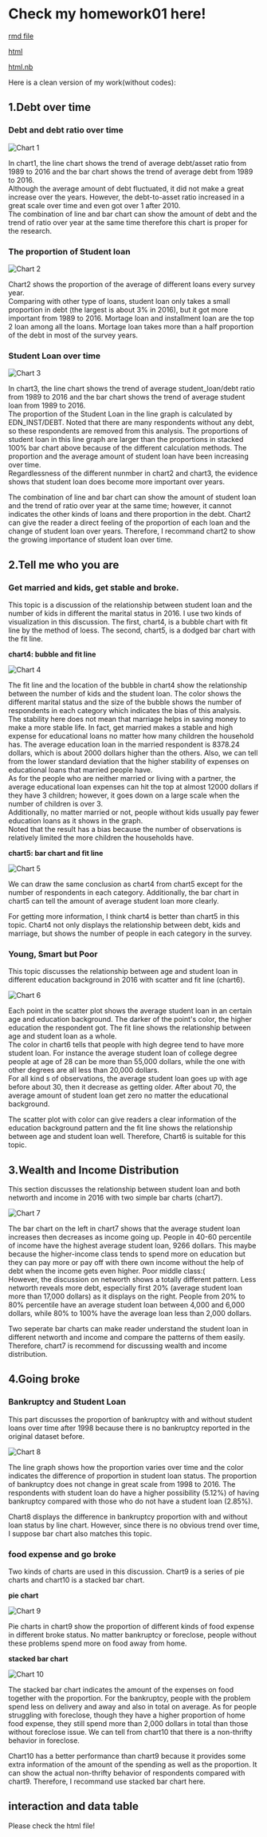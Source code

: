 # Check my homework01 here!

[rmd file](https://github.com/QMSS-G5063-2020/Zijin_Zhou/blob/master/hw01/hw01.Rmd)

[html](https://github.com/QMSS-G5063-2020/Zijin_Zhou/blob/master/hw01/hw01.html)

[html.nb](https://github.com/QMSS-G5063-2020/Zijin_Zhou/blob/master/hw01/hw01.nb.html)

Here is a clean version of my work(without codes):
## 1.Debt over time
### Debt and debt ratio over time
![Chart 1](https://github.com/QMSS-G5063-2020/Zijin_Zhou/blob/master/hw01/charts/chart1.png)

In chart1, the line chart shows the trend of average debt/asset ratio from 1989 to 2016 and the bar chart shows the trend of average debt from 1989 to 2016.   
Although the average amount of debt fluctuated, it did not make a great increase over the years. However, the debt-to-asset ratio increased in a great scale over time and even got over 1 after 2010.    
The combination of line and bar chart can show the amount of debt and the trend of ratio over year at the same time therefore this chart is proper for the research.

### The proportion of Student loan
![Chart 2](https://github.com/QMSS-G5063-2020/Zijin_Zhou/blob/master/hw01/charts/chart2.png)

Chart2 shows the proportion of the average of different loans every survey year.    
Comparing with other type of loans, student loan only takes a small proportion in debt (the largest is about 3% in 2016), but it got more important from 1989 to 2016. Mortage loan and installment loan are the top 2 loan among all the loans. Mortage loan takes more than a half proportion of the debt in most of the survey years.

### Student Loan over time
![Chart 3](https://github.com/QMSS-G5063-2020/Zijin_Zhou/blob/master/hw01/charts/chart3.png)

In chart3, the line chart shows the trend of average student_loan/debt ratio from 1989 to 2016 and the bar chart shows the trend of average student loan from 1989 to 2016.    
The proportion of the Student Loan in the line graph is calculated by EDN_INST/DEBT. Noted that there are many respondents without any debt, so these respondents are removed from this analysis. The proportions of student loan in this line graph are larger than the proportions in stacked 100% bar chart above because of the different calculation methods. The proportion and the average amount of student loan have been increasing over time.     
Regardlessness of the different nunmber in chart2 and chart3, the evidence shows that student loan does become more important over years.

The combination of line and bar chart can show the amount of student loan and the trend of ratio over year at the same time; however, it cannot indicates the other kinds of loans and there proportion in the debt. Chart2 can give the reader a direct feeling of the proportion of each loan and the change of student loan over years. Therefore, I recommand chart2 to show the growing importance of student loan over time.

## 2.Tell me who you are
### Get married and kids, get stable and broke.

This topic is a discussion of the relationship between student loan and the number of kids in different the marital status in 2016. I use two kinds of visualization in this discussion. The first, chart4, is a bubble chart with fit line by the method of loess. The second, chart5, is a dodged bar chart with the fit line.

**chart4: bubble and fit line**

![Chart 4](https://github.com/QMSS-G5063-2020/Zijin_Zhou/blob/master/hw01/charts/chart4.png)

The fit line and the location of the bubble in chart4 show the relationship between the number of kids and the student loan. The color shows the different marital status and the size of the bubble shows the number of respondents in each category which indicates the bias of this analysis.   
The stability here does not mean that marriage helps in saving money to make a more stable life. In fact, get married makes a stable and high expense for educational loans no matter how many children the household has. The average education loan in the married respondent is 8378.24 dollars, which is about 2000 dollars higher than the others. Also, we can tell from the lower standard deviation that the higher stability of expenses on educational loans that married people have.     
As for the people who are neither married or living with a partner, the average educational loan expenses can hit the top at almost 12000 dollars if they have 3 children; however, it goes down on a large scale when the number of children is over 3.       
Additionally, no matter married or not, people without kids usually pay fewer education loans as it shows in the graph.     
Noted that the result has a bias because the number of observations is relatively limited the more children the households have. 

**chart5: bar chart and fit line**   

![Chart 5](https://github.com/QMSS-G5063-2020/Zijin_Zhou/blob/master/hw01/charts/chart5.png)

We can draw the same conclusion as chart4 from chart5 except for the number of respondents in each category. Additionally, the bar chart in chart5 can tell the amount of average student loan more clearly.    

For getting more information, I think chart4 is better than chart5 in this topic. Chart4 not only displays the relationship between debt, kids and marriage, but shows the number of people in each category in the survey.

### Young, Smart but Poor

This topic discusses the relationship between age and student loan in different education background in 2016 with scatter and fit line (chart6).

![Chart 6](https://github.com/QMSS-G5063-2020/Zijin_Zhou/blob/master/hw01/charts/chart6.png)

Each point in the scatter plot shows the average student loan in an certain age and education background. The darker of the point's color, the higher education the respondent got. The fit line shows the relationship between age and student loan as a whole.   
The color in chart6 tells that people with high degree tend to have more student loan. For instance the average student loan of college degree people at age of 28 can be more than 55,000 dollars, while the one with other degrees are all less than 20,000 dollars.    
For all kind s of observations, the average student loan goes up with age before about 30, then it decrease as getting older. After about 70, the average amount of student loan get zero no matter the educational background.    

The scatter plot with color can give readers a clear information of the education background pattern and the fit line shows the relationship between age and student loan well. Therefore, Chart6 is suitable for this topic.

## 3.Wealth and Income Distribution

This section discusses the relationship between student loan and both networth and income in 2016 with two simple bar charts (chart7).

![Chart 7](https://github.com/QMSS-G5063-2020/Zijin_Zhou/blob/master/hw01/charts/chart7.png)

The bar chart on the left in chart7 shows that the average student loan increases then decreases as income going up. People in 40-60 percentile of income have the highest average student loan, 9266 dollars. This maybe because the higher-income class tends to spend more on education but they can pay more or pay off with there own income without the help of debt when the income gets even higher. Poor middle class:(    
However, the discussion on networth shows a totally different pattern. Less networth reveals more debt, especially first 20% (average student loan more than 17,000 dollars) as it displays on the right. People from 20% to 80% percentile have an average student loan between 4,000 and 6,000 dollars, while 80% to 100% have the average loan less than 2,000 dollars.

Two seperate bar charts can make reader understand the student loan in different networth and income and compare the patterns of them easily. Therefore, chart7 is recommend for discussing wealth and income distribution.

## 4.Going broke
### Bankruptcy and Student Loan

This part discusses the proportion of bankruptcy with and without student loans over time after 1998 because there is no bankruptcy reported in the original dataset before. 

![Chart 8](https://github.com/QMSS-G5063-2020/Zijin_Zhou/blob/master/hw01/charts/chart8.png)

The line graph shows how the proportion varies over time and the color indicates the difference of proportion in student loan status. The proportion of bankruptcy does not change in great scale from 1998 to 2016. The respondents with student loan do have a higher possibility (5.12%) of having bankruptcy compared with those who do not have a student loan (2.85%). 

Chart8 displays the difference in bankruptcy proportion with and without loan status by line chart. However, since there is no obvious trend over time, I suppose bar chart also matches this topic.


### food expense and go broke

Two kinds of charts are used in this discussion. Chart9 is a series of pie charts and chart10 is a stacked bar chart.

**pie chart**

![Chart 9](https://github.com/QMSS-G5063-2020/Zijin_Zhou/blob/master/hw01/charts/chart9.png)

Pie charts in chart9 show the proportion of different kinds of food expense in different broke status. No matter bankruptcy or foreclose, people without these problems spend more on food away from home.

**stacked bar chart**

![Chart 10](https://github.com/QMSS-G5063-2020/Zijin_Zhou/blob/master/hw01/charts/chart10.png)

The stacked bar chart indicates the amount of the expenses on food together with the proportion. For the bankruptcy, people with the problem spend less on delivery and away and also in total on average. As for people struggling with foreclose, though they have a higher proportion of home food expense, they still spend more than 2,000 dollars in total than those without foreclose issue. We can tell from chart10 that there is a non-thrifty behavior in foreclose.

Chart10 has a better performance than chart9 because it provides some extra information of the amount of the spending as well as the proportion. It can show the actual non-thrifty behavior of respondents compared with chart9. Therefore, I recommand use stacked bar chart here.

## interaction and data table

Please check the html file!
